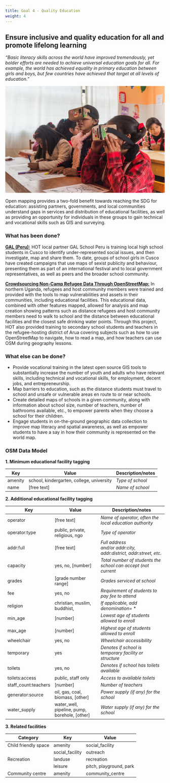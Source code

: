 ```yaml
---
title: Goal 4 - Quality Education
weight: 4
---
```


## Ensure inclusive and quality education for all and promote lifelong learning 

_“Basic literacy skills across the world have improved tremendously, yet bolder efforts are needed to achieve universal education goals for all. For example, the world has achieved equality in primary education between girls and boys, but few countries have achieved that target at all levels of education.”_

![](/images/part-iv/Unknown-2.jpg)

Open mapping provides a two-fold benefit towards reaching the SDG for education: assisting partners, governments, and local communities understand gaps in services and distribution of educational facilities, as well as providing an opportunity for individuals in these groups to gain technical and vocational skills such as GIS and surveying.  

### What has been done? 

**[GAL (Peru):](https://www.hotosm.org/updates/mapping-sexist-publicity/)** HOT local partner GAL School Peru is training local high school students in Cusco to identify under-represented social issues, and then investigate, map and share them. To date, groups of school girls in Cusco have created campaigns that use maps of sexist publicity and behaviour, presenting them as part of an international festival and to local government representatives, as well as peers and the broader school community. 

**[Crowdsourcing Non-Camp Refugee Data Through OpenStreetMap:](https://www.hotosm.org/projects/urban_innovations_crowdsourcing_non-camp_refugee_data)** In northern Uganda, refugees and host community members were trained and provided with the tools to map vulnerabilities and assets in their communities, including educational facilities. This educational data, combined with other features mapped, allowed for analysis and map creation showing patterns such as distance refugees and host community members need to walk to school and the distance between educational facilities and the closest safe drinking water points. Through this project, HOT also provided training to secondary school students and teachers in the refugee-hosting district of Arua covering subjects such as how to use OpenStreetMap to navigate, how to read a map, and how teachers can use OSM during geography lessons. 

### What else can be done?


*   Provide vocational training in the latest open source GIS tools to substantially increase the number of youth and adults who have relevant skills, including technical and vocational skills, for employment, decent jobs, and entrepreneurship. 
*   Map barriers to education, such as the distance students must travel to school and unsafe or vulnerable areas en route to or near schools. 
*   Create detailed maps of schools in a given community, along with information about school size, number of teachers, number of bathrooms available, etc., to empower parents when they choose a school for their children. 
*   Engage students in on-the-ground geographic data collection to improve map literacy and spatial awareness, as well as empower students to have a say in how their community is represented on the world map. 

### OSM Data Model

**1. Minimum educational facility tagging** <br>

|  Key | Value | Description/notes |
| --- | --- | --- |
|  amenity | school, kindergarten, college, university | *Type of school* |
|  name | [free text] | *Name of school* |
  
**2. Additional educational facility tagging** <br>

|  Key | Value | Description/notes |
| --- | --- | --- |
|  operator | [free text] | *Name of operator, often the local education authority* |
|  operator:type | public, private, religious, ngo | *Type of operator* |
|  addr:full | [free text] | *Full address<br/>and/or addr:city, addr:district, addr:street, etc.* |
|  capacity | yes, no, [number] | *Total number of students the school can accept (not current* |
|  grades | [grade number range] | *Grades serviced at school* |
|  fee | yes, no | *Requirement of students to pay fee to attend* |
|  religion | christian, muslim, buddhist, <other> | *If applicable, add denomination=* * |
|  min_age | [number] | *Lowest age of students allowed to enroll* |
|  max_age | [number] | *Highest age of students allowed to enroll* |
|  wheelchair | yes, no | *Wheelchair accessibility* |
|  temporary | yes | *Denotes if school is temporary facility or structure* |
|  toilets | yes, no | *Denotes if school has toilets available* |
|  toilets:access | public, staff only | *Access to available toilets* |
|  staff_count:teachers | [number] | *Number of teachers* |
|  generator:source | oil, gas, coal, biomass, [other] | *Power supply (if any) for the school* |
|  water_supply | water_well, pipeline, pump, borehole, [other] | *Water supply (if any) for the school* |

  
**3. Related facilities** <br>

|  Category | Key | Value |
| --- | --- | --- |
|  Child friendly space | amenity | social_facility |
|   | social_facility | outreach |
|  Recreation | landuse | recreation |
|   | leisure | pitch, playground, park |
|  Community centre | amenity | community_centre |
